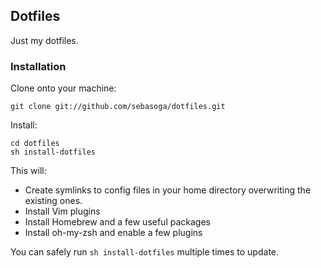 ## Dotfiles
Just my dotfiles.

### Installation
Clone onto your machine:

    git clone git://github.com/sebasoga/dotfiles.git

Install:

    cd dotfiles
    sh install-dotfiles

This will:
* Create symlinks to config files in your home directory overwriting the existing ones.
* Install Vim plugins
* Install Homebrew and a few useful packages
* Install oh-my-zsh and enable a few plugins

You can safely run `sh install-dotfiles` multiple times to update.
